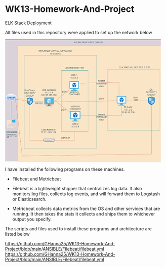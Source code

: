 # WK13-Homework-And-Project

ELK Stack Deployment

All files used in this repository were applied to set up the network below

![alt text](https://github.com/GHanna25/WK13-Homework-And-Project/blob/main/DIAGRAMS/elk-diagram.png)

I have installed the following programs on these machines.

- Filebeat and Metricbeat

- Filebeat is a lightweight shipper that centralizes log data. It also monitors log files, collects log events, and will forward them to Logstash or Elasticsearch.

- Metricbeat collects data metrics from the OS and other services that are running. It then takes the stats it collects and ships them to whichever output you specify.


The scripts and files used to install these programs and architecture are listed below

https://github.com/GHanna25/WK13-Homework-And-Project/blob/main/ANSIBLE/Filebeat/filebeat.yml https://github.com/GHanna25/WK13-Homework-And-Project/blob/main/ANSIBLE/Filebeat/filebeat.yml

